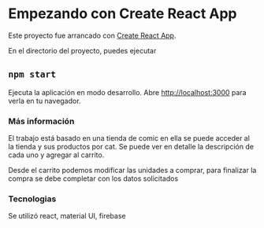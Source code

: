 # Empezando con Create React App

Este proyecto fue arrancado con [Create React App](https://github.com/facebook/create-react-app).

En el directorio del proyecto, puedes ejecutar

## `npm start`

Ejecuta la aplicación en modo desarrollo.
Abre [http://localhost:3000](http://localhost:3000) para verla en tu navegador.

### Más información

El trabajo está basado en una tienda de comic en ella se puede acceder al la tienda y sus productos por  cat.
Se puede ver en detalle la descripción de cada uno y agregar al carrito.

Desde el carrito podemos modificar las unidades a comprar, para finalizar la compra se debe completar con los datos solicitados  

###  Tecnologias

Se utilizó react, material UI, firebase
